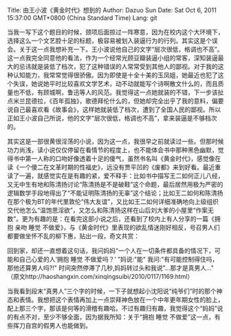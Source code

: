 Title: 由王小波《黄金时代》想到的
Author: Dazuo Sun
Date: Sat Oct 6, 2011 15:37:00 GMT+0800 (China Standard Time)
Lang: git
  
  当我一写下这个题目的时候，颈项后面掠过一阵寒意，因为在校内这个大环境下，选择这么一个文艺腔十足的标题，极容易被划入装逼行为的行列。其实这是个误会。关于这一点我想补充一下。王小波说他自己的文字“层次很低，格调也不高”。这一点我完全同意他的看法，作为一个经常光顾豆瓣装逼小组的常客，深知装逼最大的忌讳就是装低了档次，犯了这种错误的人常常受到其他人的鄙视。对于我的这种认知能力，我常常觉得很骄傲。因为即使是十全十美的玉凤姐，她最近也犯了这个失误，她说她平时比较喜欢文学艺术，动不动就能写个诗啊散文什么的，而且质量也不低，有顾城啊，鲁迅等人的风范。我觉得这一点她就装的不错，下一步该扯点米兰昆德拉，《百年孤独》，歌德拜伦什么的，但她却完全出乎了我的意料，偏要说自己最喜欢看《故事会》，这样她就装低了档次，遭到了全国人民的鄙视。所以正如王小波自己所说，他的文字“层次很低，格调也不高”，拿来装逼是不够档次的。

  其实这是一部很黄很淫荡的小说，因为这一点，我很早之前就读过一些。但那时候功力尚浅，读小说仅仅停留在看情节的程度上，也不能体会书中那种黑色幽默，觉得书中第一人称的口吻好像透着十足的傻气，虽然书名叫《黄金时代》，感觉像在读《一个傻二在文革时期的性福史》，远没有贾平凹的《废都》来到好看。最近重读了一遍，就感觉实在是有趣的紧，爱不释手：比如书中描写王二如何正儿八经，又无中生有地和陈清扬讨论“陈清扬是不是破鞋”这个命题，最后居然用极为严密的逻辑数学手段地得出了“不能证明陈清扬的无辜”这个结论；比如王二如何和陈清扬在那个极为BT的年代里敦伦“伟大友谊”，又比如王二如何详细准确地向上级组织交代他怎么“温饱思淫欲”，又怎么和陈清扬这样在山后刘大爹的小屋里“作案无数”。更为有趣的是：在看完这部小说之后，还看到了校内上有人分享的一篇《拥抱 亲吻 睡觉 不做爱》，与《黄金时代》里表现的欲乱情迷刚好相反，号召男人们都要做坐怀不乱的柳下惠，贴出一段，奇文共赏：
     

  回到家，却还一直想着这句话，我问妈妈“一个人在一切条件都具备的情况下，可能和自己心爱的人‘拥抱 睡觉 不做爱吗？’ ”妈说:"能" 我问:"有可能控制得住吗，那他还算男人吗?!" 时间突然停滞了几秒,妈妈转过头和我说"...那才是真男人..." （原文http://haoshangxin.com/xinqingsuibi/2010/0117/1169.html）
    
     
  当我看到段末“真男人”三个字的时候，一下子就想起小沈阳说“纯爷们”时的那个神态和表情。我想把这个表情再加上一点崇拜神色放在一个中年更年期女性的脸上，配上那三个字，那该是何等的滑稽有趣哈。不过有趣归有趣，我觉得这个“妈妈”说的有点不对，至少不够全面，因为据我所知：关于“拥抱 睡觉 不做爱”这一点，有些挥刀自宫的假男人也能做到。

